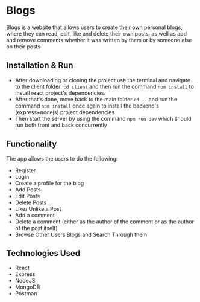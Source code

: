 # Blogs
Blogs is a website that allows users to create their own personal blogs, where they can read, edit, like and delete their own posts, as well as add and remove comments whether it was written by them or by someone else on their posts

## Installation & Run
* After downloading or cloning the project use the terminal and navigate to the client folder: ```cd client``` and then run the command ```npm install``` to install react project's dependencies.
* After that's done, move back to the main folder ```cd ..``` and run the command ```npm install``` once again to install the backend's (express+nodejs) project dependencies
* Then start the server by using the command ```npm run dev``` which should run both front and back concurrently

## Functionality
The app allows the users to do the following:
*	Register
*	Login
*	Create a profile for the blog
*	Add Posts
*	Edit Posts
*	Delete Posts
*	Like/ Unlike a Post
*	Add a comment
*	Delete a comment (either as the author of the comment or as the author of the post itself)
*	Browse Other Users Blogs and Search Through them

## Technologies Used
* React
* Express
* NodeJS
* MongoDB
* Postman
